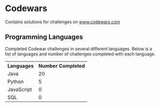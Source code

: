 # Codewars
Contains solutions for challenges on www.codewars.com
<br>
## Programming Languages
Completed Codewar challenges in several different languages. Below is a list of languages and number of challenges completed with each language.
<table> 
  <tr>
    <th>Languages</th>
    <th>Number Completed</th> 
  </tr>
  <tr>
    <td>Java</td> 
    <td>20</td>
  </tr>
  <tr>
    <td>Python</td>
    <td>5</td> 
  </tr>
  <tr>
    <td>JavaScript</td>
    <td>0</td> 
  </tr>
  <tr>
    <td>SQL</td>
    <td>0</td> 
  </tr>
</table>
